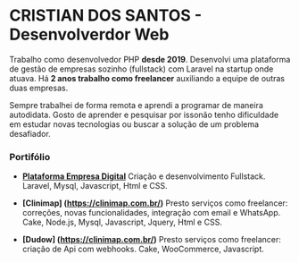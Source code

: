 
# CRISTIAN DOS SANTOS - Desenvolverdor Web

Trabalho como desenvolvedor PHP **desde 2019**. Desenvolvi uma plataforma de gestão de empresas sozinho (fullstack) com Laravel na startup onde atuava. Há **2 anos trabalho como freelancer** auxiliando a equipe de outras duas empresas.

Sempre trabalhei de forma remota e aprendi a programar de maneira autodidata. Gosto de aprender e pesquisar por issonão tenho dificuldade em estudar novas tecnologias ou buscar a solução de um problema desafiador.

### Portifólio
- **[Plataforma Empresa Digital](https://empresadigital.net.br/)**
Criação e desenvolvimento Fullstack. Laravel, Mysql, Javascript, Html e CSS.

- **[Clinimap] (https://clinimap.com.br/)**
Presto serviços como freelancer: correções, novas funcionalidades, integração com email e WhatsApp. Cake, Node.js, Mysql, Javascript, Jquery, Html e CSS.

- **[Dudow] (https://clinimap.com.br/)**
Presto serviços como freelancer: criação de Api com webhooks. Cake, WooCommerce, Javascript.


